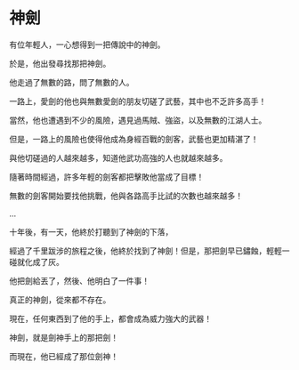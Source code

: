 # 神劍

有位年輕人，一心想得到一把傳說中的神劍。

於是，他出發尋找那把神劍。

他走過了無數的路，問了無數的人。

一路上，愛劍的他也與無數愛劍的朋友切磋了武藝，其中也不乏許多高手！

當然，他也遭遇到不少的風險，遇見過馬賊、強盜，以及無數的江湖人士。

但是，一路上的風險也使得他成為身經百戰的劍客，武藝也更加精湛了！

與他切磋過的人越來越多，知道他武功高強的人也就越來越多。

隨著時間經過，許多年輕的劍客都把擊敗他當成了目標！

無數的劍客開始要找他挑戰，他與各路高手比試的次數也越來越多！

…

十年後，有一天，他終於打聽到了神劍的下落，

經過了千里跋涉的旅程之後，他終於找到了神劍！但是，那把劍早已鏽蝕，輕輕一碰就化成了灰。

他把劍給丟了，然後、他明白了一件事！

真正的神劍，從來都不存在。

現在，任何東西到了他的手上，都會成為威力強大的武器！

神劍，就是劍神手上的那把劍！

而現在，他已經成了那位劍神！


